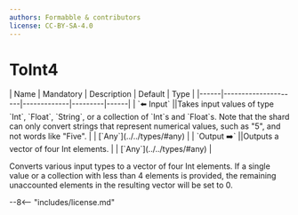 ```yaml
---
authors: Formabble & contributors
license: CC-BY-SA-4.0
---
```



# ToInt4

<div class="sh-parameters" markdown="1">
| Name | Mandatory | Description | Default | Type |
|------|---------------------|-------------|---------|------|
| `⬅️ Input` ||Takes input values of type `Int`, `Float`, `String`, or a collection  of `Int`s and `Float`s. Note that the shard can only convert strings that represent numerical values, such as "5", and not words like "Five". | | [`Any`](../../types/#any) |
| `Output ➡️` ||Outputs a vector of four Int elements. | | [`Any`](../../types/#any) |

</div>

Converts various input types to a vector of four Int elements. If a single value or a collection with less than 4 elements is provided, the remaining unaccounted elements in the resulting vector will be set to 0.

--8<-- "includes/license.md"

